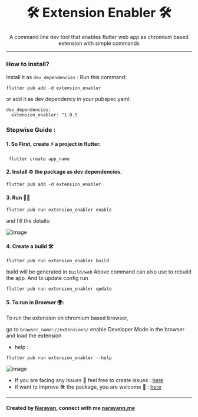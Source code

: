 <div align="center">
<h1 align="center"  style="font-size: 35px;">🛠️ Extension Enabler 🛠️</h1>
<p align="center">
A command line dev tool that enables flutter web app as chromium based extension with simple commands
</p>
</div>

---

### How to install?

Install it as `dev_dependencies` :
Run this command:

```
flutter pub add -d extension_enabler
```

or add it as dev dependency in your pubspec.yaml:

```
dev_dependencies:
  extension_enabler: ^1.0.5
```

### Stepwise Guide :

#### 1. So First, create ⚡ a project in flutter.

```
 flutter create app_name
```

#### 2. Install ⚙️ the package as dev dependencies.

```
flutter pub add -d extension_enabler
```

#### 3. Run 🏃‍♂️

```
flutter pub run extension_enabler enable
```

and fill the details:

![image](https://user-images.githubusercontent.com/64174995/212165333-10ce1d61-33e1-401b-80dc-5c0e7ef080fa.png)

#### 4. Create a build 🛠️

```
flutter pub run extension_enabler build
```

build will be generated in `build/web`
Above command can also use to rebuild the app.
And to update config run

```
flutter pub run extension_enabler update
```

#### 5. To run in Browser 🌍:

To run the extension on chromium based browser,

go to `browser_name://extensions/` enable Developer Mode in the browser and load the extension

- help :

```
flutter pub run extension_enabler --help
```

![image](https://user-images.githubusercontent.com/64174995/212167844-45ae43f3-036e-4211-bb81-b443b2222908.png)

- If you are facing any issues 🤔 feel free to create issues : [here](https://github.com/narayann7/ExtensionEnabler/issues)
- if want to improve 🛠️ the package, you are welcome 🙏 : [here](https://github.com/narayann7/ExtensionEnabler)

---

#### Created by [Narayan](https://www.linkedin.com/in/narayann/), connect with me [narayann.me](https://narayann.me/)
